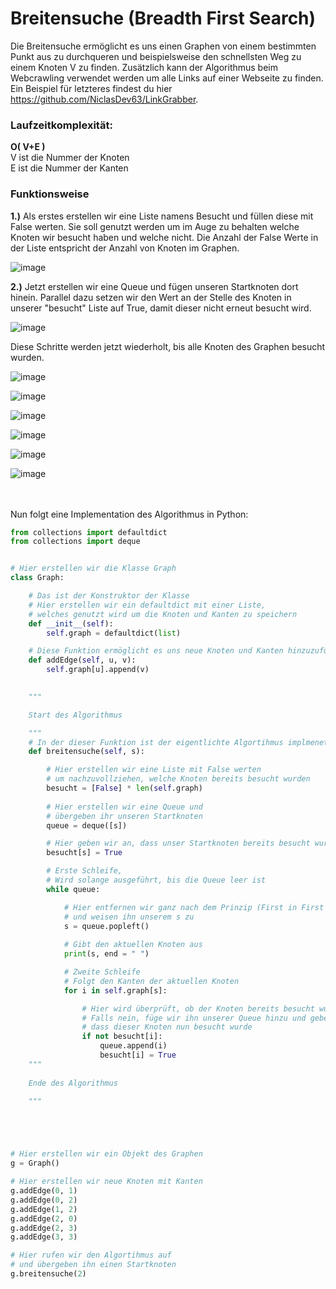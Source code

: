 # Breitensuche (Breadth First Search)
Die Breitensuche ermöglicht es uns einen Graphen von einem bestimmten Punkt aus zu durchqueren und beispielsweise den schnellsten Weg zu einem Knoten V zu finden.
Zusätzlich kann der Algorithmus beim Webcrawling verwendet werden um alle Links auf einer Webseite zu finden.
Ein Beispiel für letzteres findest du hier https://github.com/NiclasDev63/LinkGrabber.
### Laufzeitkomplexität:

**O( V+E )**<br>
V ist die Nummer der Knoten<br>
E ist die Nummer der Kanten<br>

### Funktionsweise

**1.)** Als erstes erstellen wir eine Liste namens Besucht und füllen diese mit False werten.
Sie soll genutzt werden um im Auge zu behalten welche Knoten wir besucht haben und welche nicht.
Die Anzahl der False Werte in der Liste entspricht der Anzahl von Knoten im Graphen.

![image](https://user-images.githubusercontent.com/83044113/154929189-e8774cef-c4f7-477d-9cc0-ac4541cb4538.png)

**2.)** Jetzt erstellen wir eine Queue und fügen unseren Startknoten dort hinein.
Parallel dazu setzen wir den Wert an der Stelle des Knoten in unserer "besucht" Liste auf True, damit dieser nicht erneut besucht wird.

![image](https://user-images.githubusercontent.com/83044113/154931950-aaa25e04-94c6-447a-a82f-e7369fdec662.png)

Diese Schritte werden jetzt wiederholt, bis alle Knoten des Graphen besucht wurden.

![image](https://user-images.githubusercontent.com/83044113/154933236-d3d9bfa4-a42b-4924-a8d1-888f5c549833.png)


![image](https://user-images.githubusercontent.com/83044113/154933550-b3b9696c-7d7d-4a30-bc1b-98ef739f679c.png)


![image](https://user-images.githubusercontent.com/83044113/154934764-47a983ab-c7ac-47e7-a1eb-4ba6644fa8a4.png)

![image](https://user-images.githubusercontent.com/83044113/154934829-fab7f150-fb70-48fe-9236-c0239209acc4.png)

![image](https://user-images.githubusercontent.com/83044113/154934888-16df78e0-44a9-411a-a272-3862f54ccd38.png)

![image](https://user-images.githubusercontent.com/83044113/154934942-b15989a1-9bd6-448c-b522-db848442630a.png)

<br>
<br>
Nun folgt eine Implementation des Algorithmus in Python:

```python
from collections import defaultdict
from collections import deque


# Hier erstellen wir die Klasse Graph
class Graph:

    # Das ist der Konstruktor der Klasse
    # Hier erstellen wir ein defaultdict mit einer Liste,
    # welches genutzt wird um die Knoten und Kanten zu speichern
    def __init__(self):
        self.graph = defaultdict(list)

    # Diese Funktion ermöglicht es uns neue Knoten und Kanten hinzuzufügen
    def addEdge(self, u, v):
        self.graph[u].append(v)

        
    """

    Start des Algorithmus

    """
    # In der dieser Funktion ist der eigentlichte Algortihmus implmenetiert
    def breitensuche(self, s):

        # Hier erstellen wir eine Liste mit False werten
        # um nachzuvollziehen, welche Knoten bereits besucht wurden
        besucht = [False] * len(self.graph)
        
        # Hier erstellen wir eine Queue und
        # übergeben ihr unseren Startknoten
        queue = deque([s])

        # Hier geben wir an, dass unser Startknoten bereits besucht wurde
        besucht[s] = True

        # Erste Schleife, 
        # Wird solange ausgeführt, bis die Queue leer ist
        while queue:

            # Hier entfernen wir ganz nach dem Prinzip (First in First out) den ersten Wert der Liste
            # und weisen ihn unserem s zu
            s = queue.popleft()
            
            # Gibt den aktuellen Knoten aus
            print(s, end = " ")

            # Zweite Schleife
            # Folgt den Kanten der aktuellen Knoten
            for i in self.graph[s]:

                # Hier wird überprüft, ob der Knoten bereits besucht wurde
                # Falls nein, füge wir ihn unserer Queue hinzu und geben an,
                # dass dieser Knoten nun besucht wurde
                if not besucht[i]:
                    queue.append(i)
                    besucht[i] = True
    """
    
    Ende des Algorithmus

    """





# Hier erstellen wir ein Objekt des Graphen
g = Graph()

# Hier erstellen wir neue Knoten mit Kanten
g.addEdge(0, 1)
g.addEdge(0, 2)
g.addEdge(1, 2)
g.addEdge(2, 0)
g.addEdge(2, 3)
g.addEdge(3, 3)

# Hier rufen wir den Algortihmus auf 
# und übergeben ihn einen Startknoten
g.breitensuche(2)
```
